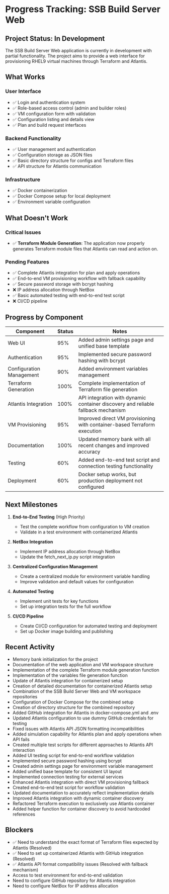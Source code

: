 # Progress Tracking: SSB Build Server Web

## Project Status: In Development

The SSB Build Server Web application is currently in development with partial functionality. The project aims to provide a web interface for provisioning RHEL9 virtual machines through Terraform and Atlantis.

## What Works

### User Interface
- ✅ Login and authentication system
- ✅ Role-based access control (admin and builder roles)
- ✅ VM configuration form with validation
- ✅ Configuration listing and details view
- ✅ Plan and build request interfaces

### Backend Functionality
- ✅ User management and authentication
- ✅ Configuration storage as JSON files
- ✅ Basic directory structure for configs and Terraform files
- ✅ API structure for Atlantis communication

### Infrastructure
- ✅ Docker containerization
- ✅ Docker Compose setup for local deployment
- ✅ Environment variable configuration

## What Doesn't Work

### Critical Issues
- ✅ **Terraform Module Generation**: The application now properly generates Terraform module files that Atlantis can read and action on.

### Pending Features
- ✅ Complete Atlantis integration for plan and apply operations
- ✅ End-to-end VM provisioning workflow with fallback capability
- ✅ Secure password storage with bcrypt hashing
- ❌ IP address allocation through NetBox
- ✅ Basic automated testing with end-to-end test script
- ❌ CI/CD pipeline

## Progress by Component

| Component | Status | Notes |
|-----------|--------|-------|
| Web UI | 95% | Added admin settings page and unified base template |
| Authentication | 95% | Implemented secure password hashing with bcrypt |
| Configuration Management | 90% | Added environment variables management |
| Terraform Generation | 100% | Complete implementation of Terraform file generation |
| Atlantis Integration | 100% | API integration with dynamic container discovery and reliable fallback mechanism |
| VM Provisioning | 95% | Improved direct VM provisioning with container-based Terraform execution |
| Documentation | 100% | Updated memory bank with all recent changes and improved accuracy |
| Testing | 60% | Added end-to-end test script and connection testing functionality |
| Deployment | 60% | Docker setup works, but production deployment not configured |

## Next Milestones

1. **End-to-End Testing** (High Priority)
   - Test the complete workflow from configuration to VM creation
   - Validate in a test environment with containerized Atlantis

2. **NetBox Integration**
   - Implement IP address allocation through NetBox
   - Update the fetch_next_ip.py script integration

3. **Centralized Configuration Management**
   - Create a centralized module for environment variable handling
   - Improve validation and default values for configuration

4. **Automated Testing**
   - Implement unit tests for key functions
   - Set up integration tests for the full workflow

5. **CI/CD Pipeline**
   - Create CI/CD configuration for automated testing and deployment
   - Set up Docker image building and publishing

## Recent Activity

- Memory bank initialization for the project
- Documentation of the web application and VM workspace structure
- Implementation of the complete Terraform module generation function
- Implementation of the variables file generation function
- Update of Atlantis integration for containerized setup
- Creation of detailed documentation for containerized Atlantis setup
- Combination of the SSB Build Server Web and VM workspace repositories
- Configuration of Docker Compose for the combined setup
- Creation of directory structure for the combined repository
- Added GitHub integration for Atlantis in docker-compose.yml and .env
- Updated Atlantis configuration to use dummy GitHub credentials for testing
- Fixed issues with Atlantis API JSON formatting incompatibilities
- Added simulation capability for Atlantis plan and apply operations when API fails
- Created multiple test scripts for different approaches to Atlantis API interaction
- Added UI testing script for end-to-end workflow validation
- Implemented secure password hashing using bcrypt
- Created admin settings page for environment variable management
- Added unified base template for consistent UI layout
- Implemented connection testing for external services
- Enhanced Atlantis integration with direct VM provisioning fallback
- Created end-to-end test script for workflow validation
- Updated documentation to accurately reflect implementation details
- Improved Atlantis integration with dynamic container discovery
- Refactored Terraform execution to exclusively use Atlantis container
- Added helper function for container discovery to avoid hardcoded references

## Blockers

- ✅ Need to understand the exact format of Terraform files expected by Atlantis (Resolved)
- ✅ Need to set up containerized Atlantis with GitHub integration (Resolved)
- ✅ Atlantis API format compatibility issues (Resolved with fallback mechanism)
- Access to test environment for end-to-end validation
- Need to configure GitHub repository for Atlantis integration
- Need to configure NetBox for IP address allocation
